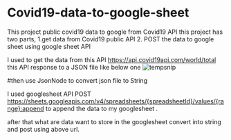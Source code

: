 # Covid19-data-to-google-sheet
This project public covid19 data to google from Covid19 API
this project has two parts,
      1.get data from Covid19 public API
      2. POST the data to google sheet using google sheet API

I used to get the data from this API https://api.covid19api.com/world/total 
   this API response to a JSON file like below one
   ![tempsnip](https://user-images.githubusercontent.com/77588716/139216455-11f9c9d4-08a8-40be-b938-32baa008fbd4.png)


#then use JsonNode to convert json file to String 

I used googlesheet API POST https://sheets.googleapis.com/v4/spreadsheets/{spreadsheetId}/values/{range}:append  to append the data to my googlesheet .

after that what are data want to store in the googlesheet convert into string and post using above url.

